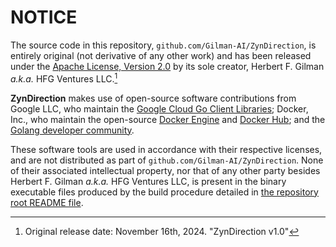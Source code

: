 # NOTICE

The source code in this repository, `github.com/Gilman-AI/ZynDirection`, is entirely original (not derivative of any other work) and has been released under the [Apache License, Version 2.0](https://www.apache.org/licenses/LICENSE-2.0) by its sole creator, Herbert F. Gilman _a.k.a._ HFG Ventures LLC.[^1]

**ZynDirection** makes use of open-source software contributions from Google LLC, who maintain the [Google Cloud Go Client Libraries](https://cloud.google.com/go/docs/reference); Docker, Inc., who maintain the open-source [Docker Engine](https://docs.docker.com/engine/) and [Docker Hub](https://docs.docker.com/docker-hub/); and the [Golang developer community](https://go.dev/).

These software tools are used in accordance with their respective licenses, and are not distributed as part of `github.com/Gilman-AI/ZynDirection`. None of their associated intellectual property, nor that of any other party besides Herbert F. Gilman _a.k.a._ HFG Ventures LLC, is present in the binary executable files produced by the build procedure detailed in [the repository root README file](README.md).

[^1]: Original release date: November 16th, 2024. "ZynDirection v1.0"